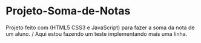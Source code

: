 # Projeto-Soma-de-Notas
Projeto feito com (HTML5 CSS3 e JavaScript) para fazer a soma da nota de um aluno.
/  Aqui estou fazendo um teste implementando mais uma linha.
